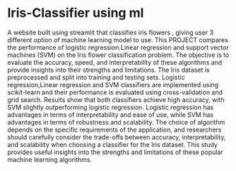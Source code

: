 # Iris-Classifier using ml
A website built using streamlit that classifies iris flowers , giving user 3 different option of machine learning model to use. This PROJECT compares the performance of logistic regression.Linear regression and support vector machines (SVM) on the Iris flower classification problem. The objective is to evaluate the accuracy, speed, and interpretability of these algorithms and provide insights into their strengths and limitations. The Iris dataset is preprocessed and split into training and testing sets. Logistic regression,Linear regression and SVM classifiers are implemented using scikit-learn and their performance is evaluated using cross-validation and grid search. Results show that both classifiers achieve high accuracy, with SVM slightly outperforming logistic regression. Logistic regression has advantages in terms of interpretability and ease of use, while SVM has advantages in terms of robustness and scalability. The choice of algorithm depends on the specific requirements of the application, and researchers should carefully consider the trade-offs between accuracy, interpretability, and scalability when choosing a classifier for the Iris dataset. This study provides useful insights into the strengths and limitations of these popular machine learning algorithms.  


